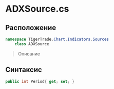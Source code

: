 
# ADXSource.cs
## Расположение
```csharp
namespace TigerTrade.Chart.Indicators.Sources  
    class ADXSource
```

> Описание

## Синтаксис
```csharp
public int Period{ get; set; }
```
